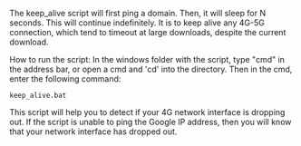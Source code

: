 The keep_alive script will first ping a domain. Then, it will sleep for N seconds. This will continue indefinitely.
It is to keep alive any 4G-5G connection, which tend to timeout at large downloads, despite the current download.

How to run the script: In the windows folder with the script, type "cmd" in the address bar, or open a cmd and 'cd' into the directory.
Then in the cmd, enter the following command:
```
keep_alive.bat
```
This script will help you to detect if your 4G network interface is dropping out. If the script is unable to ping the Google IP address, then you will know that your network interface has dropped out.
